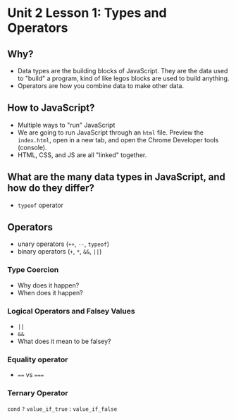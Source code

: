 
# Unit 2 Lesson 1: Types and Operators


## Why?
* Data types are the building blocks of JavaScript. They are the data used to "build" a program, kind of like legos blocks are used to build anything. 
* Operators are how you combine data to make other data.

## How to JavaScript?
* Multiple ways to "run" JavaScript
* We are going to run JavaScript through an `html` file. Preview the `index.html`, open in a new tab, and open the Chrome Developer tools (console).
* HTML, CSS, and JS are all "linked" together.

## What are the many data types in JavaScript, and how do they differ?
 * `typeof` operator
 
## Operators
 * unary operators (`++`, `--`, `typeof`)
 * binary operators (`+`, `*`, `&&`, `||`)

### Type Coercion
* Why does it happen?
* When does it happen?

### Logical Operators and Falsey Values
* `||`
* `&&`
* What does it mean to be falsey?

### Equality operator 
* `==` vs `===`

### Ternary Operator

`cond` `?` `value_if_true` : `value_if_false`

